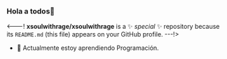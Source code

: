 ### Hola a todos👋

<---!
**xsoulwithrage/xsoulwithrage** is a ✨ _special_ ✨ repository because its `README.md` (this file) appears on your GitHub profile.
---!>



- 🌱 Actualmente estoy aprendiendo Programación.



